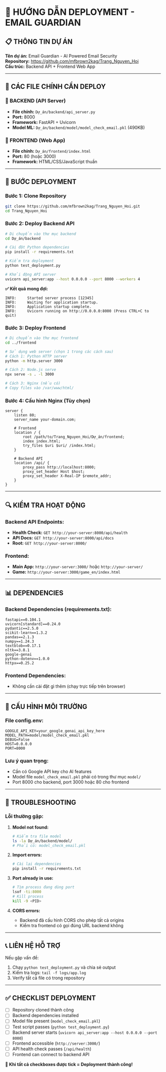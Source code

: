 # 🚀 HƯỚNG DẪN DEPLOYMENT - EMAIL GUARDIAN

## 📋 THÔNG TIN DỰ ÁN

**Tên dự án:** Email Guardian - AI Powered Email Security  
**Repository:** https://github.com/mfbrown2kag/Trang_Nguyen_Hoi  
**Cấu trúc:** Backend API + Frontend Web App

---

## 🎯 CÁC FILE CHÍNH CẦN DEPLOY

### 🔧 **BACKEND (API Server)**
- **File chính:** `Dự_án/backend/api_server.py`
- **Port:** 8000
- **Framework:** FastAPI + Uvicorn
- **Model ML:** `Dự_án/backend/model/model_check_email.pkl` (490KB)

### 🎨 **FRONTEND (Web App)**
- **File chính:** `Dự_án/frontend/index.html`
- **Port:** 80 (hoặc 3000)
- **Framework:** HTML/CSS/JavaScript thuần

---

## 🚀 BƯỚC DEPLOYMENT

### **Bước 1: Clone Repository**
```bash
git clone https://github.com/mfbrown2kag/Trang_Nguyen_Hoi.git
cd Trang_Nguyen_Hoi
```

### **Bước 2: Deploy Backend API**

```bash
# Di chuyển vào thư mục backend
cd Dự_án/backend

# Cài đặt Python dependencies
pip install -r requirements.txt

# Kiểm tra deployment
python test_deployment.py

# Khởi động API server
uvicorn api_server:app --host 0.0.0.0 --port 8000 --workers 4
```

**✅ Kết quả mong đợi:**
```
INFO:     Started server process [12345]
INFO:     Waiting for application startup.
INFO:     Application startup complete.
INFO:     Uvicorn running on http://0.0.0.0:8000 (Press CTRL+C to quit)
```

### **Bước 3: Deploy Frontend**

```bash
# Di chuyển vào thư mục frontend
cd ../frontend

# Sử dụng web server (chọn 1 trong các cách sau)
# Cách 1: Python HTTP server
python -m http.server 3000

# Cách 2: Node.js serve
npx serve -s . -l 3000

# Cách 3: Nginx (nếu có)
# Copy files vào /var/www/html/
```

### **Bước 4: Cấu hình Nginx (Tùy chọn)**

```nginx
server {
    listen 80;
    server_name your-domain.com;

    # Frontend
    location / {
        root /path/to/Trang_Nguyen_Hoi/Dự_án/frontend;
        index index.html;
        try_files $uri $uri/ /index.html;
    }

    # Backend API
    location /api/ {
        proxy_pass http://localhost:8000;
        proxy_set_header Host $host;
        proxy_set_header X-Real-IP $remote_addr;
    }
}
```

---

## 🔍 KIỂM TRA HOẠT ĐỘNG

### **Backend API Endpoints:**
- **Health Check:** `GET http://your-server:8000/api/health`
- **API Docs:** `GET http://your-server:8000/api/docs`
- **Root:** `GET http://your-server:8000/`

### **Frontend:**
- **Main App:** `http://your-server:3000/` hoặc `http://your-server/`
- **Game:** `http://your-server:3000/game_en/index.html`

---

## 📊 DEPENDENCIES

### **Backend Dependencies (requirements.txt):**
```
fastapi==0.104.1
uvicorn[standard]==0.24.0
pydantic==2.5.0
scikit-learn==1.3.2
pandas==2.1.3
numpy==1.24.3
textblob==0.17.1
nltk==3.8.1
google-genai
python-dotenv==1.0.0
httpx==0.25.2
```

### **Frontend Dependencies:**
- Không cần cài đặt gì thêm (chạy trực tiếp trên browser)

---

## 🔧 CẤU HÌNH MÔI TRƯỜNG

### **File config.env:**
```env
GOOGLE_API_KEY=your_google_genai_api_key_here
MODEL_PATH=model/model_check_email.pkl
DEBUG=False
HOST=0.0.0.0
PORT=8000
```

### **Lưu ý quan trọng:**
- Cần có Google API key cho AI features
- Model file `model_check_email.pkl` phải có trong thư mục `model/`
- Port 8000 cho backend, port 3000 hoặc 80 cho frontend

---

## 🚨 TROUBLESHOOTING

### **Lỗi thường gặp:**

1. **Model not found:**
   ```bash
   # Kiểm tra file model
   ls -la Dự_án/backend/model/
   # Phải có: model_check_email.pkl
   ```

2. **Import errors:**
   ```bash
   # Cài lại dependencies
   pip install -r requirements.txt
   ```

3. **Port already in use:**
   ```bash
   # Tìm process đang dùng port
   lsof -ti:8000
   # Kill process
   kill -9 <PID>
   ```

4. **CORS errors:**
   - Backend đã cấu hình CORS cho phép tất cả origins
   - Kiểm tra frontend có gọi đúng URL backend không

---

## 📞 LIÊN HỆ HỖ TRỢ

Nếu gặp vấn đề:
1. Chạy `python test_deployment.py` và chia sẻ output
2. Kiểm tra logs: `tail -f logs/app.log`
3. Verify tất cả file có trong repository

---

## ✅ CHECKLIST DEPLOYMENT

- [ ] Repository cloned thành công
- [ ] Backend dependencies installed
- [ ] Model file present (`model_check_email.pkl`)
- [ ] Test script passes (`python test_deployment.py`)
- [ ] Backend server starts (`uvicorn api_server:app --host 0.0.0.0 --port 8000`)
- [ ] Frontend accessible (`http://server:3000/`)
- [ ] API health check passes (`/api/health`)
- [ ] Frontend can connect to backend API

**🎉 Khi tất cả checkboxes được tick = Deployment thành công!** 